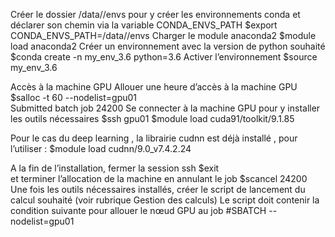 Créer le dossier /data/<username>/envs pour y créer les environnements conda et déclarer son chemin via la variable CONDA_ENVS_PATH
$export CONDA_ENVS_PATH=/data/<username>/envs
Charger le module  anaconda2
$module load anaconda2
Créer un environnement avec la version de python souhaité
$conda create -n my_env_3.6 python=3.6
Activer l’environnement 
$source my_env_3.6
 
Accès à la machine GPU
Allouer une heure d’accès à la machine GPU
$salloc  -t 60 --nodelist=gpu01  
Submitted batch job 24200
Se connecter à la machine GPU pour y installer les outils nécessaires 
$ssh gpu01
$module load cuda91/toolkit/9.1.85

Pour le cas du deep learning , la librairie cudnn est déjà installé , pour l’utiliser :
$module load cudnn/9.0_v7.4.2.24 

A la fin de l’installation, fermer la session ssh 
              $exit  
et terminer l’allocation de la machine en annulant le job 
              $scancel 24200
Une fois les outils nécessaires installés, créer le script de lancement du calcul souhaité (voir rubrique Gestion des calculs)
Le script doit contenir la condition suivante pour allouer le nœud GPU au job 
                 #SBATCH --nodelist=gpu01

